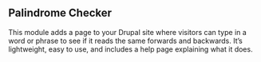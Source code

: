 ## Palindrome Checker

This module adds a page to your Drupal site where visitors can type in a word or phrase to see if it reads the same forwards and backwards.
It’s lightweight, easy to use, and includes a help page explaining what it does.
